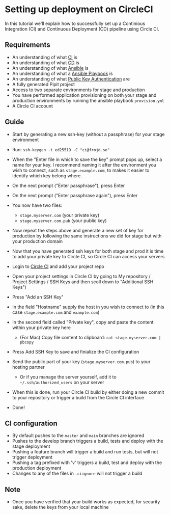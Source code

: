 # Setting up deployment on CircleCI

In this tutorial we'll explain how to successfully set up a Continious Integration (CI) and Continuous Deployment (CD) pipeline using Circle CI.

## Requirements

- An understanding of what [CI](https://www.atlassian.com/continuous-delivery/continuous-integration) is
- An understanding of what [CD](https://www.atlassian.com/continuous-delivery/continuous-deployment) is
- An understanding of what [Ansible](https://www.ansible.com/overview/how-ansible-works) is
- An understanding of what a [Ansible Playbook](https://docs.ansible.com/ansible/latest/user_guide/playbooks.html) is
- An understanding of what [Public Key Authentication](https://www.ssh.com/ssh/public-key-authentication) are
- A fully generated Pipit project
- Access to two separate environments for stage and production
- You have performed application provisioning on both your stage and production environments by running the ansible playbook `provision.yml`
- A Circle CI account

## Guide

- Start by generating a new ssh-key (without a passphrase) for your stage environment
- Run: `ssh-keygen -t ed25519 -C "ci@frojd.se"`
- When the "Enter file in which to save the key" prompt pops up, select a name for your key. I recommend naming it after the environment you wish to connect, such as `stage.example.com`, to makes it easier to identify which key belong where.
- On the next prompt ("Enter passphrase"), press Enter
- On the next prompt ("Enter passphrase again"), press Enter
- You now have two files:
    - `stage.myserver.com` (your private key)
    - `stage.myserver.com.pub` (your public key)
- Now repeat the steps above and generate a new set of key for production by following the same instructions we did for stage but with your production domain

- Now that you have generated ssh keys for both stage and prod it is time to add your private key to Circle CI, so Circle CI can access your servers
- Login to [Circle CI](https://circleci.com/) and add your project repo
- Open your project settings in Circle CI by going to My repository / Project Settings / SSH Keys and then scoll down to "Additional SSH Keys")
- Press "Add an SSH Key"
- In the field "Hostname" supply the host in you wish to connect to (in this case `stage.example.com` and `example.com`)
- In the second field called "Private key", copy and paste the content within your private key here
    - (For Mac) Copy file content to clipboard: `cat stage.myserver.com | pbcopy`
- Press Add SSH Key to save and finialize the CI configuration
- Send the public part of your key (`stage.myserver.com.pub`) to your hosting partner
    - Or if you manage the server yourself, add it to `~/.ssh/authorized_users` on your server
    
- When this is done, run your Circle CI build by either doing a new commit to your repository or trigger a build from the Circle CI interface
- Done!

## CI configuration

- By default pushes to the `master` and `main` branches are ignored
- Pushes to the develop branch triggers a build, tests and deploy with the stage deployment
- Pushing a feature branch will trigger a build and run tests, but will not trigger deployment
- Pushing a tag prefixed with 'v' triggers a build, test and deploy with the production deployment
- Changes to any of the files in `.ciignore` will not trigger a build

## Note

- Once you have verified that your build works as expected, for security sake, delete the keys from your local machine
